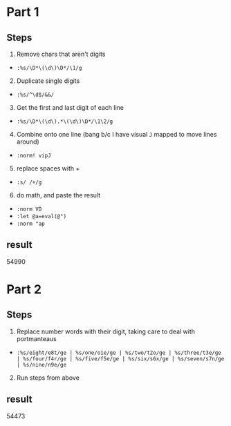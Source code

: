 
# Part 1
## Steps
1. Remove chars that aren't digits
- `:%s/\D*\(\d\)\D*/\1/g`
2. Duplicate single digits
- `:%s/^\d$/&&/`
3. Get the first and last digit of each line
- `:%s/\D*\(\d\).*\(\d\)\D*/\1\2/g`
4. Combine onto one line (bang b/c I have visual `J` mapped to move lines around)
- `:norm! vipJ`
5. replace spaces with +
- `:s/ /+/g`
6. do math, and paste the result
- `:norm VD`
- `:let @a=eval(@")`
- `:norm "ap`

## result
54990

# Part 2
## Steps
1. Replace number words with their digit, taking care to deal with portmanteaus
- `:%s/eight/e8t/ge | %s/one/o1e/ge | %s/two/t2o/ge | %s/three/t3e/ge | %s/four/f4r/ge | %s/five/f5e/ge | %s/six/s6x/ge | %s/seven/s7n/ge | %s/nine/n9e/ge`
2. Run steps from above

## result
54473
